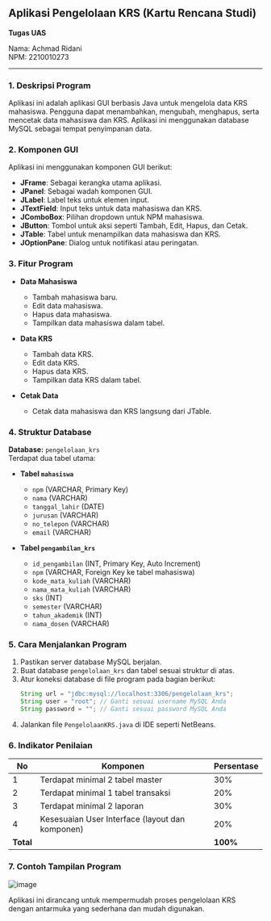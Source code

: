 
## Aplikasi Pengelolaan KRS (Kartu Rencana Studi)

**Tugas UAS**

Nama: Achmad Ridani  
NPM: 2210010273

---

### 1. Deskripsi Program

Aplikasi ini adalah aplikasi GUI berbasis Java untuk mengelola data KRS mahasiswa. Pengguna dapat menambahkan, mengubah, menghapus, serta mencetak data mahasiswa dan KRS. Aplikasi ini menggunakan database MySQL sebagai tempat penyimpanan data.

### 2. Komponen GUI

Aplikasi ini menggunakan komponen GUI berikut:

- **JFrame**: Sebagai kerangka utama aplikasi.
- **JPanel**: Sebagai wadah komponen GUI.
- **JLabel**: Label teks untuk elemen input.
- **JTextField**: Input teks untuk data mahasiswa dan KRS.
- **JComboBox**: Pilihan dropdown untuk NPM mahasiswa.
- **JButton**: Tombol untuk aksi seperti Tambah, Edit, Hapus, dan Cetak.
- **JTable**: Tabel untuk menampilkan data mahasiswa dan KRS.
- **JOptionPane**: Dialog untuk notifikasi atau peringatan.

### 3. Fitur Program

- **Data Mahasiswa**
  - Tambah mahasiswa baru.
  - Edit data mahasiswa.
  - Hapus data mahasiswa.
  - Tampilkan data mahasiswa dalam tabel.

- **Data KRS**
  - Tambah data KRS.
  - Edit data KRS.
  - Hapus data KRS.
  - Tampilkan data KRS dalam tabel.

- **Cetak Data**
  - Cetak data mahasiswa dan KRS langsung dari JTable.

### 4. Struktur Database

**Database:** `pengelolaan_krs`  
Terdapat dua tabel utama:

- **Tabel `mahasiswa`**
  - `npm` (VARCHAR, Primary Key)
  - `nama` (VARCHAR)
  - `tanggal_lahir` (DATE)
  - `jurusan` (VARCHAR)
  - `no_telepon` (VARCHAR)
  - `email` (VARCHAR)

- **Tabel `pengambilan_krs`**
  - `id_pengambilan` (INT, Primary Key, Auto Increment)
  - `npm` (VARCHAR, Foreign Key ke tabel mahasiswa)
  - `kode_mata_kuliah` (VARCHAR)
  - `nama_mata_kuliah` (VARCHAR)
  - `sks` (INT)
  - `semester` (VARCHAR)
  - `tahun_akademik` (INT)
  - `nama_dosen` (VARCHAR)

### 5. Cara Menjalankan Program

1. Pastikan server database MySQL berjalan.
2. Buat database `pengelolaan_krs` dan tabel sesuai struktur di atas.
3. Atur koneksi database di file program pada bagian berikut:
   ```java
   String url = "jdbc:mysql://localhost:3306/pengelolaan_krs";
   String user = "root"; // Ganti sesuai username MySQL Anda
   String password = ""; // Ganti sesuai password MySQL Anda
   ```
4. Jalankan file `PengelolaanKRS.java` di IDE seperti NetBeans.

### 6. Indikator Penilaian

| No | Komponen                          | Persentase |
|----|-----------------------------------|------------|
| 1  | Terdapat minimal 2 tabel master   | 30%        |
| 2  | Terdapat minimal 1 tabel transaksi | 20%       |
| 3  | Terdapat minimal 2 laporan        | 30%        |
| 4  | Kesesuaian User Interface (layout dan komponen) | 20% |
| **Total** |                           | **100%**   |

### 7. Contoh Tampilan Program

![image](https://github.com/user-attachments/assets/e4e0c25a-9a41-4f45-891d-9fca4f84a7c2)




Aplikasi ini dirancang untuk mempermudah proses pengelolaan KRS dengan antarmuka yang sederhana dan mudah digunakan.
